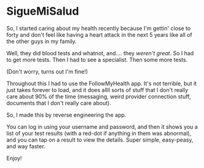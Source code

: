 # SigueMiSalud

So, I started caring about my health recently because I'm gettin' close to forty and don't feel like having a heart attack in the next 5 years like all of the other guys in my family.

Well, they did blood tests and whatnot, and.... they _weren't great_. So I had to get more tests. Then I had to see a specialist. Then some more tests.

(Don't worry, turns out I'm fine!)

Throughout this I had to use the FollowMyHealth app. It's not terrible, but it just takes forever to load, and it does allll sorts of stuff that I don't really care about 90% of the time (messaging, weird provider connection stuff, documents that I don't really care about).

So, I made this by reverse engineering the app.

 You can log in using your username and password, and then it shows you a list of your test results (with a red-dot if anything in them was abnormal), and you can tap on a result to view the details. Super simple, easy-peasy, and way faster.

Enjoy!
